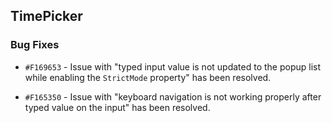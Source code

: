 ## TimePicker

### Bug Fixes

- `#F169653` - Issue with "typed input value is not updated to the popup list while enabling the `StrictMode` property" has been resolved.

- `#F165350` - Issue with "keyboard navigation is not working properly after typed value on the input" has been resolved.